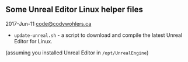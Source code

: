 ## Some Unreal Editor Linux helper files
2017-Jun-11 code@codywohlers.ca

* `update-unreal.sh` - a script to download and compile the latest Unreal Editor for Linux.

(assuming you installed Unreal Editor in `/opt/UnrealEngine`)
